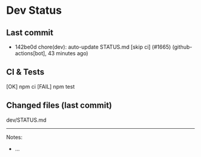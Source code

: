 # Dev Status

## Last commit
- 142be0d chore(dev): auto-update STATUS.md [skip ci] (#1665) (github-actions[bot], 43 minutes ago)
## CI & Tests
[OK] npm ci
[FAIL] npm test

## Changed files (last commit)
dev/STATUS.md

---
Notes:
- ...
